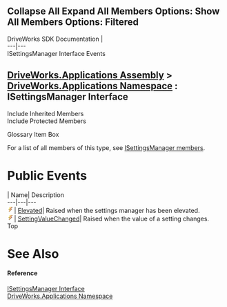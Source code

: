 Collapse All Expand All Members Options: Show All  Members Options: Filtered   
---  
DriveWorks SDK Documentation  |   
---|---  
ISettingsManager Interface Events   
  
[DriveWorks.Applications Assembly](topic13.md) > [DriveWorks.Applications Namespace](topic16.md) : ISettingsManager Interface  
---  
  
Include Inherited Members    
Include Protected Members    


Glossary Item Box

For a list of all members of this type, see [ISettingsManager members](topic443.md).

# Public Events

| Name| Description  
---|---|---  
![ Event](dotnetimages/Event.gif)| [Elevated](topic469.md)| Raised when the settings manager has been elevated.   
![ Event](dotnetimages/Event.gif)| [SettingValueChanged](topic470.md)| Raised when the value of a setting changes.   
Top

# See Also

#### Reference

[ISettingsManager Interface](topic442.md)   
[DriveWorks.Applications Namespace](topic16.md)


